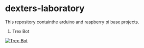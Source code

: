 # dexters-laboratory
This repository containthe arduino and raspberry pi  base projects.

1. Trex Bot

[![Trex-Bot](https://i9.ytimg.com/vi/wbDuXjhqekw/mq1.jpg?sqp=CNjsvv0F&rs=AOn4CLAWuPOuySn82VH_aZu06kfLqdD_7Q)](https://www.youtube.com/watch?v=wbDuXjhqekw&list=PLQZWyL3kp76DykIux_UBnHVzp2m62OHud
 "Trex-Bot")

